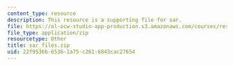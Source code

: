 ```yaml
---
content_type: resource
description: This resource is a supporting file for sar.
file: https://ol-ocw-studio-app-production.s3.amazonaws.com/courses/res-ll-003-build-a-small-radar-system-capable-of-sensing-range-doppler-and-synthetic-aperture-radar-imaging-january-iap-2011/22f9536b65361a75c2616843cac27654_sar_files.zip
file_type: application/zip
resourcetype: Other
title: sar_files.zip
uid: 22f9536b-6536-1a75-c261-6843cac27654
---
```

